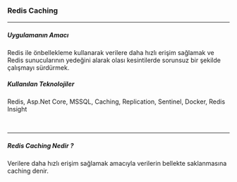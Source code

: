 <h3>Redis Caching</h3>
<hr>
<h5>Uygulamanın Amacı</h5>
<p>Redis ile önbellekleme kullanarak verilere daha hızlı erişim sağlamak ve Redis sunucularının yedeğini alarak olası kesintilerde sorunsuz bir şekilde çalışmayı sürdürmek.</p>
<h5>Kullanılan Teknolojiler</h5>
<p>Redis, Asp.Net Core, MSSQL, Caching, Replication, Sentinel, Docker, Redis Insight</p>
<br>
<hr>

<h5>Redis Caching Nedir ?</h5>

<p>Verilere daha hızlı erişim sağlamak amacıyla verilerin bellekte saklanmasına caching denir.</p>
